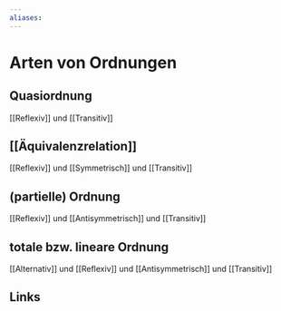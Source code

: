 ```yaml
---
aliases: 
---
```

# Arten von Ordnungen 
## Quasiordnung
[[Reflexiv]] und [[Transitiv]]

## [[Äquivalenzrelation]]
[[Reflexiv]] und [[Symmetrisch]] und [[Transitiv]]

## (partielle) Ordnung
[[Reflexiv]] und [[Antisymmetrisch]] und [[Transitiv]]

## totale bzw. lineare Ordnung
[[Alternativ]] und [[Reflexiv]] und [[Antisymmetrisch]] und [[Transitiv]]

## Links